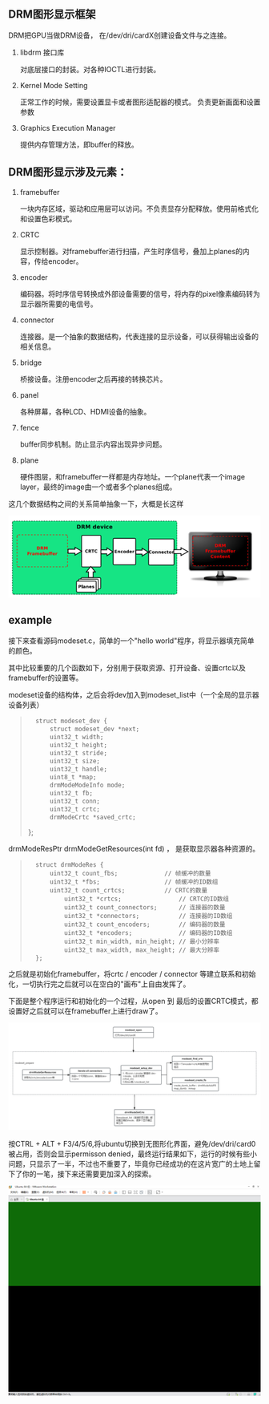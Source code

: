 ## DRM图形显示框架
DRM把GPU当做DRM设备， 在/dev/dri/cardX创建设备文件与之连接。

1. libdrm 接口库

	对底层接口的封装。对各种IOCTL进行封装。

2. Kernel Mode Setting

	正常工作的时候，需要设置显卡或者图形适配器的模式。 负责更新画面和设置参数

3. Graphics Execution Manager

	提供内存管理方法，即buffer的释放。


## DRM图形显示涉及元素：
1. framebuffer

	一块内存区域，驱动和应用层可以访问。不负责显存分配释放。使用前格式化和设置色彩模式。

2. CRTC

	显示控制器。对framebuffer进行扫描，产生时序信号，叠加上planes的内容，传给encoder。

3. encoder

	编码器。将时序信号转换成外部设备需要的信号，将内存的pixel像素编码转为显示器所需要的电信号。

4. connector

	连接器。是一个抽象的数据结构，代表连接的显示设备，可以获得输出设备的相关信息。

5. bridge

	桥接设备。注册encoder之后再接的转换芯片。

6. panel

	各种屏幕，各种LCD、HDMI设备的抽象。

7. fence

	buffer同步机制。防止显示内容出现异步问题。

8. plane

	硬件图层，和framebuffer一样都是内存地址。一个plane代表一个image layer，最终的image由一个或者多个planes组成。


这几个数据结构之间的关系简单抽象一下，大概是长这样

![Image](./image/drm_1.png)



## example
接下来查看源码modeset.c，简单的一个"hello world"程序，将显示器填充简单的颜色。

其中比较重要的几个函数如下，分别用于获取资源、打开设备、设置crtc以及framebuffer的设置等。

modeset设备的结构体，之后会将dev加入到modeset_list中（一个全局的显示器设备列表）
>		struct modeset_dev {
>			struct modeset_dev *next;
>			uint32_t width;
>			uint32_t height;
>			uint32_t stride;
>			uint32_t size;
>			uint32_t handle;
>			uint8_t *map;
>			drmModeModeInfo mode;
>			uint32_t fb;
>			uint32_t conn;
>			uint32_t crtc;
>			drmModeCrtc *saved_crtc;
>};

drmModeResPtr drmModeGetResources(int fd) ， 是获取显示器各种资源的。

>		struct drmModeRes {
>			uint32_t count_fbs;             // 帧缓冲的数量
>  			uint32_t *fbs;                  // 帧缓冲的ID数组
>	   		uint32_t count_crtcs;           // CRTC的数量
>    			uint32_t *crtcs;                // CRTC的ID数组
>    			uint32_t count_connectors;      // 连接器的数量
>    			uint32_t *connectors;           // 连接器的ID数组
>    			uint32_t count_encoders;        // 编码器的数量
>		    	uint32_t *encoders;             // 编码器的ID数组
>		    	uint32_t min_width, min_height; // 最小分辨率
>		    	uint32_t max_width, max_height; // 最大分辨率
>		};

之后就是初始化framebuffer，将crtc / encoder / connector 等建立联系和初始化，一切执行完之后就可以在空白的"画布"上自由发挥了。

下面是整个程序运行和初始化的一个过程，从open 到 最后的设置CRTC模式，都设置好之后就可以在framebuffer上进行draw了。

![Image](./image/drm_2.png)

按CTRL + ALT + F3/4/5/6,将ubuntu切换到无图形化界面，避免/dev/dri/card0被占用，否则会显示permisson denied，最终运行结果如下，运行的时候有些小问题，只显示了一半，不过也不重要了，毕竟你已经成功的在这片宽广的土地上留下了你的一笔，接下来还需要更加深入的探索。

![Image](./image/drm_3.png)






